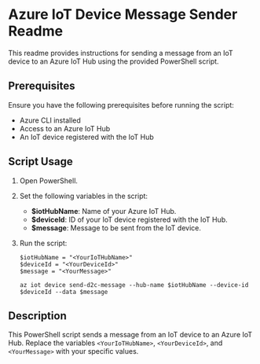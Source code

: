# Azure IoT Device Message Sender Readme

This readme provides instructions for sending a message from an IoT device to an Azure IoT Hub using the provided PowerShell script.

## Prerequisites

Ensure you have the following prerequisites before running the script:

- Azure CLI installed
- Access to an Azure IoT Hub
- An IoT device registered with the IoT Hub

## Script Usage

1. Open PowerShell.
2. Set the following variables in the script:
    - **$iotHubName**: Name of your Azure IoT Hub.
    - **$deviceId**: ID of your IoT device registered with the IoT Hub.
    - **$message**: Message to be sent from the IoT device.
3. Run the script:

    ```pwsh
    $iotHubName = "<YourIoTHubName>"
    $deviceId = "<YourDeviceId>"
    $message = "<YourMessage>"

    az iot device send-d2c-message --hub-name $iotHubName --device-id $deviceId --data $message
    ```

## Description

This PowerShell script sends a message from an IoT device to an Azure IoT Hub. Replace the variables `<YourIoTHubName>`, `<YourDeviceId>`, and `<YourMessage>` with your specific values.
